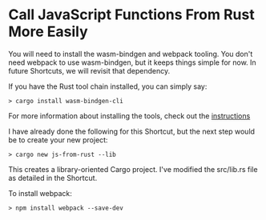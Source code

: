 # Call JavaScript Functions From Rust More Easily

You will need to install the wasm-bindgen and webpack tooling. You
don't need webpack to use wasm-bindgen, but it keeps things simple for
now. In future Shortcuts, we will revisit that dependency.

If you have the Rust tool chain installed, you can simply say:

```console
> cargo install wasm-bindgen-cli
```

For more information about installing the tools, check out the
[instructions](https://github.com/rustwasm/wasm-bindgen)

I have already done the following for this Shortcut, but the next step
would be to create your new project:

```console
> cargo new js-from-rust --lib 
```

This creates a library-oriented Cargo project. I've modified the
src/lib.rs file as detailed in the Shortcut.


To install webpack:

```console
> npm install webpack --save-dev
```